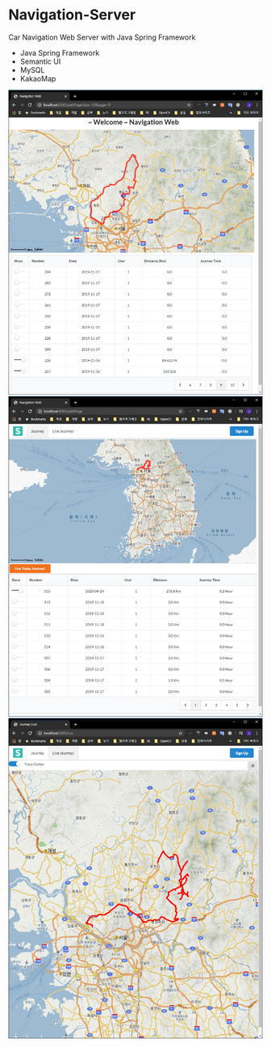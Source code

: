 # Navigation-Server
Car Navigation Web Server with Java Spring Framework
  - Java Spring Framework
  - Semantic UI
  - MySQL
  - KakaoMap

![](https://github.com/jjuiddong/Navigation-Server/blob/master/Doc/naviweb.jpg?raw=true)
![](https://github.com/jjuiddong/Navigation-Server/blob/master/Doc/navi_live1.jpg?raw=true)
![](https://github.com/jjuiddong/Navigation-Server/blob/master/Doc/navi_live2.jpg?raw=true)
